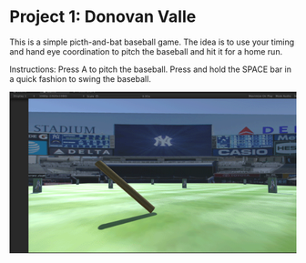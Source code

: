 # Project 1: Donovan Valle

This is a simple picth-and-bat baseball game. The idea is to use your timing and hand eye coordination to pitch the baseball and hit it for a home run.

Instructions: Press A to pitch the baseball. Press and hold the SPACE bar in a quick fashion to swing the baseball. 

![the project in action](Proj_1_example.gif)
